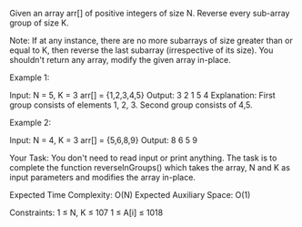 Given an array arr[] of positive integers of size N. Reverse every sub-array group of size K.

Note: If at any instance, there are no more subarrays of size greater than or equal to K, then reverse the last subarray (irrespective of its size). You shouldn't return any array, modify the given array in-place.

Example 1:

Input:
N = 5, K = 3
arr[] = {1,2,3,4,5}
Output: 3 2 1 5 4
Explanation: First group consists of elements
1, 2, 3. Second group consists of 4,5.
 

Example 2:

Input:
N = 4, K = 3
arr[] = {5,6,8,9}
Output: 8 6 5 9
 

Your Task:
You don't need to read input or print anything. The task is to complete the function reverseInGroups() which takes the array, N and K as input parameters and modifies the array in-place. 

 

Expected Time Complexity: O(N)
Expected Auxiliary Space: O(1)

 

Constraints:
1 ≤ N, K ≤ 107
1 ≤ A[i] ≤ 1018

